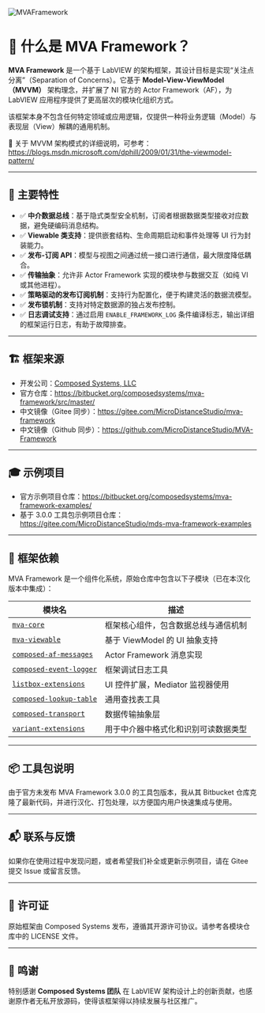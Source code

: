 ![MVAFramework](https://bitbucket.org/composedsystems/mva-framework/raw/65a57cd09ac7f296d4c8287b8fb4579cf4f080f1/MVAFramework.png)
# 🔧 什么是 MVA Framework？

**MVA Framework** 是一个基于 LabVIEW 的架构框架，其设计目标是实现“关注点分离”（Separation of Concerns）。它基于 **Model-View-ViewModel（MVVM）** 架构理念，并扩展了 NI 官方的 Actor Framework（AF），为 LabVIEW 应用程序提供了更高层次的模块化组织方式。

该框架本身不包含任何特定领域或应用逻辑，仅提供一种将业务逻辑（Model）与表现层（View）解耦的通用机制。

📖 关于 MVVM 架构模式的详细说明，可参考：  
https://blogs.msdn.microsoft.com/dphill/2009/01/31/the-viewmodel-pattern/

---

## 🌟 主要特性

- ✅ **中介数据总线**：基于隐式类型安全机制，订阅者根据数据类型接收对应数据，避免硬编码消息结构。
- ✅ **Viewable 类支持**：提供嵌套结构、生命周期启动和事件处理等 UI 行为封装能力。
- ✅ **发布-订阅 API**：模型与视图之间通过统一接口进行通信，最大限度降低耦合。
- ✅ **传输抽象**：允许非 Actor Framework 实现的模块参与数据交互（如纯 VI 或其他进程）。
- ✅ **策略驱动的发布订阅机制**：支持行为配置化，便于构建灵活的数据流模型。
- ✅ **发布锁机制**：支持对特定数据源的独占发布控制。
- ✅ **日志调试支持**：通过启用 `ENABLE_FRAMEWORK_LOG` 条件编译标志，输出详细的框架运行日志，有助于故障排查。

---

## 🏗 框架来源

- 开发公司：[Composed Systems, LLC](https://www.composed.io/)
- 官方仓库：https://bitbucket.org/composedsystems/mva-framework/src/master/
- 中文镜像（Gitee  同步）：https://gitee.com/MicroDistanceStudio/mva-framework
- 中文镜像（Github 同步）：https://github.com/MicroDistanceStudio/MVA-Framework
---

## 🎓 示例项目

- 官方示例项目仓库：https://bitbucket.org/composedsystems/mva-framework-examples/
- 基于 3.0.0 工具包示例项目仓库：https://gitee.com/MicroDistanceStudio/mds-mva-framework-examples
---

## 🔗 框架依赖

MVA Framework 是一个组件化系统，原始仓库中包含以下子模块（已在本汉化版本中集成）：

| 模块名 | 描述 |
|--------|------|
| [`mva-core`](https://bitbucket.org/composedsystems/mva-core/src/master/) | 框架核心组件，包含数据总线与通信机制 |
| [`mva-viewable`](https://bitbucket.org/composedsystems/mva-viewable/src/master/) | 基于 ViewModel 的 UI 抽象支持 |
| [`composed-af-messages`](https://bitbucket.org/composedsystems/composed-af-messages/src/master/) | Actor Framework 消息实现 |
| [`composed-event-logger`](https://bitbucket.org/composedsystems/composed-event-logger/src/master/) | 框架调试日志工具 |
| [`listbox-extensions`](https://bitbucket.org/composedsystems/listbox-extensions/src/master/) | UI 控件扩展，Mediator 监视器使用 |
| [`composed-lookup-table`](https://bitbucket.org/composedsystems/composed-lookup-table/src/master/) | 通用查找表工具 |
| [`composed-transport`](https://bitbucket.org/composedsystems/composed-transport/src/master/) | 数据传输抽象层 |
| [`variant-extensions`](https://bitbucket.org/composedsystems/variant-extensions/src/master/) | 用于中介器中格式化和识别可读数据类型 |

---

## 📦 工具包说明

由于官方未发布 MVA Framework 3.0.0 的工具包版本，我从其 Bitbucket 仓库克隆了最新代码，并进行汉化、打包处理，以方便国内用户快速集成与使用。

---

## 📬 联系与反馈

如果你在使用过程中发现问题，或者希望我们补全或更新示例项目，请在 Gitee 提交 Issue 或留言反馈。

---

## 📝 许可证

原始框架由 Composed Systems 发布，遵循其开源许可协议。请参考各模块仓库中的 LICENSE 文件。

---

## 🙏 鸣谢

特别感谢 **Composed Systems 团队** 在 LabVIEW 架构设计上的创新贡献，也感谢原作者无私开放源码，使得该框架得以持续发展与社区推广。
